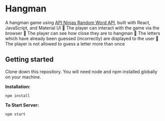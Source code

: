 # Hangman

A hangman game using [API Ninjas Random Word API](https://api-ninjas.com/api/randomword), built with React, JavaScript, and Material UI 
 The player can interact with the game via the browser  The player can see how close they are to hangman  The letters which have already been guessed (incorrectly) are displayed to the user  The player is not allowed to guess a letter more than once

## Getting started

Clone down this repository. You will need node and npm installed globally on your machine.

**Installation:**

```
npm install
```

**To Start Server:**

```
npm start
```

